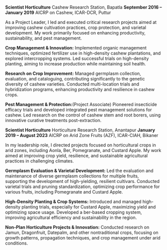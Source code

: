 **Scientist Horticulture**
Cashew Research Station, Bapatla
**September 2016 – January 2019**
AICRP on Cashew, ICAR-DCR, Puttur

As a Project Leader, I led and executed critical research projects aimed at improving cashew cultivation practices, crop protection, and varietal development. My work primarily focused on enhancing productivity, sustainability, and pest management.

  **Crop Management & Innovation:**
Implemented organic management techniques, optimized fertilizer use in high-density cashew plantations, and explored intercropping systems.
Led successful trials on high-density planting, aiming to increase production while maintaining soil health.

  **Research on Crop Improvement:**
Managed germplasm collection, evaluation, and cataloguing, contributing significantly to the genetic diversity of cashew varieties.
Conducted multi-location trials and hybridization programs, enhancing productivity and resilience in cashew crops.

  **Pest Management & Protection:**(Project Associate)
Pioneered insecticide efficacy trials and developed integrated pest management solutions for cashew.
Led research on the control of cashew stem and root borers, using innovative curative treatments post-extraction.

**Scientist Horticulture**
Horticulture Research Station, Anantapur
**January 2019 – August 2023**
AICRP on Arid Zone Fruits (AZF), ICAR-CIAH, Bikaner

In my leadership role, I directed projects focused on horticultural crops in arid zones, including Aonla, Ber, Pomegranate, and Custard Apple. My work aimed at improving crop yield, resilience, and sustainable agricultural practices in challenging climates.

  **Germplasm Evaluation & Varietal Development:**
Led the evaluation and maintenance of diverse germplasm collections for multiple fruits, supporting the development of high-yielding, resilient cultivars.
Conducted varietal trials and pruning standardization, optimizing crop performance for various fruits, including Pomegranate and Custard Apple.

  **High-Density Planting & Crop Systems:**
Introduced and managed high-density planting trials, especially for Custard Apple, maximizing yield and optimizing space usage.
Developed a ber-based cropping system, improving agricultural efficiency and sustainability in the region.

  **Non-Plan Horticulture Projects & Innovation:**
Conducted research on Jamun, Dragonfruit, Datepalm, and other nontraditional crops, focusing on growth patterns, propagation techniques, and crop management under arid conditions.



